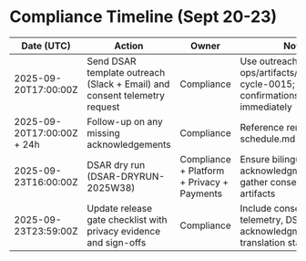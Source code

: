 # Compliance Timeline (Sept 20-23)

| Date (UTC) | Action | Owner | Notes |
| --- | --- | --- | --- |
| 2025-09-20T17:00:00Z | Send DSAR template outreach (Slack + Email) and consent telemetry request | Compliance | Use outreach drafts in ops/artifacts/compliance-cycle-0015; log confirmations immediately |
| 2025-09-20T17:00:00Z + 24h | Follow-up on any missing acknowledgements | Compliance | Reference reminder-schedule.md for tasks |
| 2025-09-23T16:00:00Z | DSAR dry run (DSAR-DRYRUN-2025W38) | Compliance + Platform + Privacy + Payments | Ensure bilingual acknowledgment saved; gather consent telemetry artifacts |
| 2025-09-23T23:59:00Z | Update release gate checklist with privacy evidence and sign-offs | Compliance | Include consent telemetry, DSAR acknowledgment, translation status |